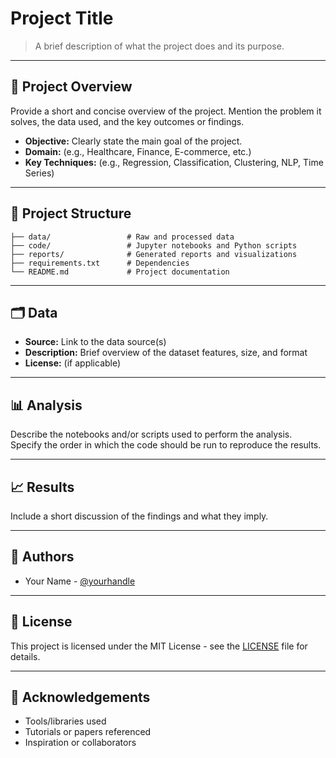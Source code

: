 # Project Title

> A brief description of what the project does and its purpose.

---

## 🧠 Project Overview

Provide a short and concise overview of the project. Mention the problem it solves, the data used, and the key outcomes or findings.

- **Objective:** Clearly state the main goal of the project.
- **Domain:** (e.g., Healthcare, Finance, E-commerce, etc.)
- **Key Techniques:** (e.g., Regression, Classification, Clustering, NLP, Time Series)

---

## 📁 Project Structure

```
├── data/                 # Raw and processed data
├── code/                 # Jupyter notebooks and Python scripts
├── reports/              # Generated reports and visualizations
├── requirements.txt      # Dependencies
└── README.md             # Project documentation
```

---

## 🗂️ Data

- **Source:** Link to the data source(s) 
- **Description:** Brief overview of the dataset features, size, and format
- **License:** (if applicable)

---

## 📊 Analysis

Describe the notebooks and/or scripts used to perform the analysis. Specify the order in which the code should be run to reproduce the results.

---

## 📈 Results

Include a short discussion of the findings and what they imply.

---

## 👤 Authors

- Your Name - [@yourhandle](https://github.com/yourhandle)

---

## 📄 License

This project is licensed under the MIT License - see the [LICENSE](LICENSE) file for details.

---

## 🙌 Acknowledgements

- Tools/libraries used
- Tutorials or papers referenced
- Inspiration or collaborators
